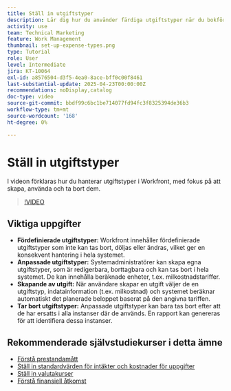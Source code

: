 ```yaml
---
title: Ställ in utgiftstyper
description: Lär dig hur du använder färdiga utgiftstyper när du bokför utgifter och hur du skapar nya utgiftstyper.
activity: use
team: Technical Marketing
feature: Work Management
thumbnail: set-up-expense-types.png
type: Tutorial
role: User
level: Intermediate
jira: KT-10064
exl-id: a8576504-d3f5-4ea0-8ace-bff0c00f8461
last-substantial-update: 2025-04-23T00:00:00Z
recommendations: noDisplay,catalog
doc-type: video
source-git-commit: bbdf99c6bc1be714077fd94fc3f8325394de36b3
workflow-type: tm+mt
source-wordcount: '168'
ht-degree: 0%

---
```


# Ställ in utgiftstyper

I videon förklaras hur du hanterar utgiftstyper i Workfront, med fokus på att skapa, använda och ta bort dem.


>[!VIDEO](https://video.tv.adobe.com/v/3457702/?quality=12&learn=on&enablevpops=1)

## Viktiga uppgifter

* **Fördefinierade utgiftstyper:** Workfront innehåller fördefinierade utgiftstyper som inte kan tas bort, döljas eller ändras, vilket ger en konsekvent hantering i hela systemet.
* **Anpassade utgiftstyper:** Systemadministratörer kan skapa egna utgiftstyper, som är redigerbara, borttagbara och kan tas bort i hela systemet. De kan innehålla beräknade enheter, t.ex. milkostnadstariffer.
* **Skapande av utgift:** När användare skapar en utgift väljer de en utgiftstyp, indatainformation (t.ex. milkostnad) och systemet beräknar automatiskt det planerade beloppet baserat på den angivna tariffen.
* **Tar bort utgiftstyper:** Anpassade utgiftstyper kan bara tas bort efter att de har ersatts i alla instanser där de används. En rapport kan genereras för att identifiera dessa instanser.

## Rekommenderade självstudiekurser i detta ämne

* [Förstå prestandamått](/help/manage-work/project-finances/understand-performance-metrics.md)
* [Ställ in standardvärden för intäkter och kostnader för uppgifter](/help/manage-work/project-finances/set-up-task-revenue-and-cost-defaults.md)
* [Ställ in valutakurser](/help/manage-work/project-finances/set-up-exchange-rates.md)
* [Förstå finansiell åtkomst](/help/manage-work/project-finances/understand-financial-access.md)
